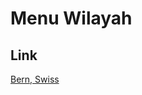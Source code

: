# Menu Wilayah

## Link

[Bern, Swiss](https://github.com/gigit-pemilu/pemilu-2024-99-luar-negeri/tree/main/pileg-dpr/hitung-suara/sub/99-luar-negeri/sub/18-bern-swiss/sub/01-bern-swiss/sub/0001-bern-swiss)

